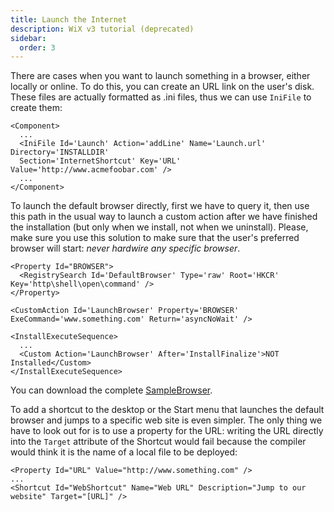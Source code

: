 ```yaml
---
title: Launch the Internet
description: WiX v3 tutorial (deprecated)
sidebar:
  order: 3
---
```


There are cases when you want to launch something in a browser, either locally or online. To do this, you can create an URL link on the user's disk. These files are actually formatted as .ini files, thus we can use `IniFile` to create them:

    <Component>
      ...
      <IniFile Id='Launch' Action='addLine' Name='Launch.url' Directory='INSTALLDIR'
      Section='InternetShortcut' Key='URL' Value='http://www.acmefoobar.com' />
      ...
    </Component>

To launch the default browser directly, first we have to query it, then use this path in the usual way to launch a custom action after we have finished the installation (but only when we install, not when we uninstall). Please, make sure you use this solution to make sure that the user's preferred browser will start: _never hardwire any specific browser_.

    <Property Id="BROWSER">
      <RegistrySearch Id='DefaultBrowser' Type='raw' Root='HKCR' Key='http\shell\open\command' />
    </Property>

    <CustomAction Id='LaunchBrowser' Property='BROWSER' ExeCommand='www.something.com' Return='asyncNoWait' />

    <InstallExecuteSequence>
      ...
      <Custom Action='LaunchBrowser' After='InstallFinalize'>NOT Installed</Custom>
    </InstallExecuteSequence>

You can download the complete [SampleBrowser](/system/files/samples/SampleBrowser.zip).

To add a shortcut to the desktop or the Start menu that launches the default browser and jumps to a specific web site is even simpler. The only thing we have to look out for is to use a property for the URL: writing the URL directly into the `Target` attribute of the Shortcut would fail because the compiler would think it is the name of a local file to be deployed:

    <Property Id="URL" Value="http://www.something.com" />
    ...
    <Shortcut Id="WebShortcut" Name="Web URL" Description="Jump to our website" Target="[URL]" />
